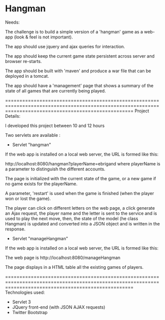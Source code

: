 Hangman
=========================================================================================================================================================
Needs:

The challenge is to build a simple version of a 'hangman' game as a web-app (look & feel is not important).

The app should use jquery and ajax queries for interaction.

The app should keep the current game state persistent across server and browser re-starts.

The app should be built with 'maven' and produce a war file that can be deployed in a tomcat.

The app should have a 'management' page that shows a summary of the state of all games that are currently being played.

=========================================================================================================================================================
Project Details:

I developed this project between 10 and 12 hours

Two servlets are available :

- Servlet "hangman"
 
If the web app is installed on a local web server, the URL is formed like this:

http://localhost:8080/hangman?playerName=ebrigand where playerName is a parameter to distinguish the different accounts.

The page is initialized with the current state of the game, or a new game if no game exists for the playerName.

A parameter, 'restart' is used when the game is finished (when the player won or lost the game).

The player can click on different letters on the web page, a click generate an Ajax request, 
the player name and the letter is sent to the service and is used to play the next move, then, the state 
of the model (he class Hangman) is updated and converted into a JSON object and is written in the response.
 
- Servlet "manageHangman"

If the web app is installed on a local web server, the URL is formed like this:

The web page is  http://localhost:8080/manageHangman

The page displays in a HTML table all the existing games of players.

=========================================================================================================================================================
Technologies used:

- Servlet 3
- JQuery front-end (with JSON AJAX requests)
- Twitter Bootstrap

